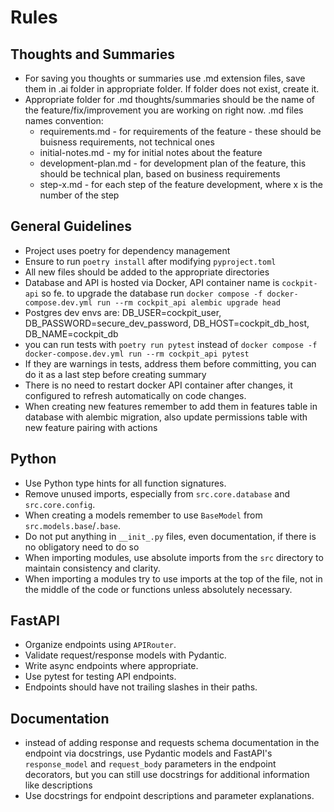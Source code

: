 # Rules

## Thoughts and Summaries

- For saving you thoughts or summaries use .md extension files, save them in .ai folder in appropriate folder. If folder does not exist, create it.
- Appropriate folder for .md thoughts/summaries should be the name of the feature/fix/improvement you are working on right now. .md files names convention:
  - requirements.md - for requirements of the feature - these should be buisness requirements, not technical ones
  - initial-notes.md - my for initial notes about the feature
  - development-plan.md - for development plan of the feature, this should be technical plan, based on business requirements
  - step-x.md - for each step of the feature development, where x is the number of the step

## General Guidelines

- Project uses poetry for dependency management
- Ensure to run `poetry install` after modifying `pyproject.toml`
- All new files should be added to the appropriate directories
- Database and API is hosted via Docker, API container name is `cockpit-api` so fe. to upgrade the database run `docker compose -f docker-compose.dev.yml run --rm cockpit_api alembic upgrade head`
- Postgres dev envs are: DB_USER=cockpit_user, DB_PASSWORD=secure_dev_password, DB_HOST=cockpit_db_host, DB_NAME=cockpit_db
- you can run tests with `poetry run pytest` instead of `docker compose -f docker-compose.dev.yml run --rm cockpit_api pytest`
- If they are warnings in tests, address them before committing, you can do it as a last step before creating summary
- There is no need to restart docker API container after changes, it configured to refresh automatically on code changes.
- When creating new features remember to add them in features table in database with alembic migration, also update permissions table with new feature pairing with actions

## Python

- Use Python type hints for all function signatures.
- Remove unused imports, especially from `src.core.database` and `src.core.config`.
- When creating a models remember to use `BaseModel` from `src.models.base`/`.base`.
- Do not put anything in `__init_.py` files, even documentation, if there is no obligatory need to do so
- When importing modules, use absolute imports from the `src` directory to maintain consistency and clarity.
- When importing a modules try to use imports at the top of the file, not in the middle of the code or functions unless absolutely necessary.

## FastAPI

- Organize endpoints using `APIRouter`.
- Validate request/response models with Pydantic.
- Write async endpoints where appropriate.
- Use pytest for testing API endpoints.
- Endpoints should have not trailing slashes in their paths.

## Documentation

- instead of adding response and requests schema documentation in the endpoint via docstrings, use Pydantic models and FastAPI's `response_model` and `request_body` parameters in the endpoint decorators, but you can still use docstrings for additional information like descriptions
- Use docstrings for endpoint descriptions and parameter explanations.
